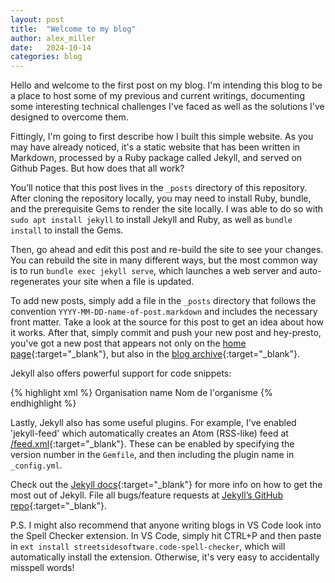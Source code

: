 ```yaml
---
layout: post
title:  "Welcome to my blog"
author: alex_miller
date:   2024-10-14
categories: blog
---
```

Hello and welcome to the first post on my blog. I'm intending this blog to be a place to host some of my previous and current writings, documenting some interesting technical challenges I've faced as well as the solutions I've designed to overcome them.

Fittingly, I'm going to first describe how I built this simple website. As you may have already noticed, it's a static website that has been written in Markdown, processed by a Ruby package called Jekyll, and served on Github Pages. But how does that all work?

You’ll notice that this post lives in the `_posts` directory of this repository. After cloning the repository locally, you may need to install Ruby, bundle, and the prerequisite Gems to render the site locally. I was able to do so with `sudo apt install jekyll` to install Jekyll and Ruby, as well as `bundle install` to install the Gems.

Then, go ahead and edit this post and re-build the site to see your changes. You can rebuild the site in many different ways, but the most common way is to run `bundle exec jekyll serve`, which launches a web server and auto-regenerates your site when a file is updated.

To add new posts, simply add a file in the `_posts` directory that follows the convention `YYYY-MM-DD-name-of-post.markdown` and includes the necessary front matter. Take a look at the source for this post to get an idea about how it works. After that, simply commit and push your new post and hey-presto, you've got a new post that appears not only on the [home page](/){:target="_blank"}, but also in the [blog archive](/blog/){:target="_blank"}.

Jekyll also offers powerful support for code snippets:

{% highlight xml %}
<reporting-org ref="AA-AAA-123456789" type="40" secondary-reporter="0">
   <narrative>Organisation name</narrative>
   <narrative xml:lang="fr">Nom de l'organisme</narrative>
</reporting-org>
<activities></activities>
{% endhighlight %}

Lastly, Jekyll also has some useful plugins. For example, I've enabled 'jekyll-feed' which automatically creates an Atom (RSS-like) feed at [/feed.xml](/feed.xml){:target="_blank"}. These can be enabled by specifying the version number in the `Gemfile`, and then including the plugin name in `_config.yml`.

Check out the [Jekyll docs][jekyll-docs]{:target="_blank"} for more info on how to get the most out of Jekyll. File all bugs/feature requests at [Jekyll’s GitHub repo][jekyll-gh]{:target="_blank"}.

P.S. I might also recommend that anyone writing blogs in VS Code look into the Spell Checker extension. In VS Code, simply hit CTRL+P and then paste in `ext install streetsidesoftware.code-spell-checker`, which will automatically install the extension. Otherwise, it's very easy to accidentally misspell words!

[jekyll-docs]: https://jekyllrb.com/docs/home
[jekyll-gh]:   https://github.com/jekyll/jekyll
